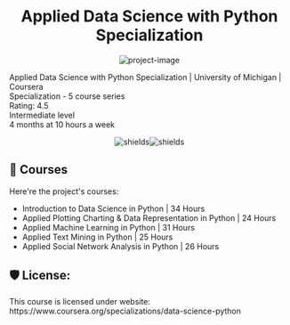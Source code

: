 <h1 align="center" id="title">Applied Data Science with Python Specialization</h1>

<p align="center"><img src="https://socialify.git.ci/himalayadua/Applied-Data-Science-with-Python/image?description=1&amp;language=1&amp;logo=https%3A%2F%2Fs3.amazonaws.com%2Fcoursera_assets%2Fmeta_images%2Fgenerated%2FXDP%2FXDP~SPECIALIZATION!~data-science-python%2FXDP~SPECIALIZATION!~data-science-python.jpeg&amp;name=1&amp;owner=1&amp;theme=Light" alt="project-image"></p>

<p id="description">Applied Data Science with Python Specialization | University of Michigan | Coursera </br>
Specialization - 5 course series </br>
Rating: 4.5 </br>
Intermediate level </br> 
4 months at 10 hours a week</p>

<p align="center"><img src="https://img.shields.io/badge/Coursera-blue" alt="shields"><img src="https://img.shields.io/badge/DataScience-orange" alt="shields"></p>

  
  
<h2>🧐 Courses</h2>
Here're the project's courses:

*   Introduction to Data Science in Python | 34 Hours
*   Applied Plotting Charting & Data Representation in Python | 24 Hours
*   Applied Machine Learning in Python | 31 Hours
*   Applied Text Mining in Python | 25 Hours
*   Applied Social Network Analysis in Python | 26 Hours


<h2>🛡️ License:</h2>
This course is licensed under website: https://www.coursera.org/specializations/data-science-python